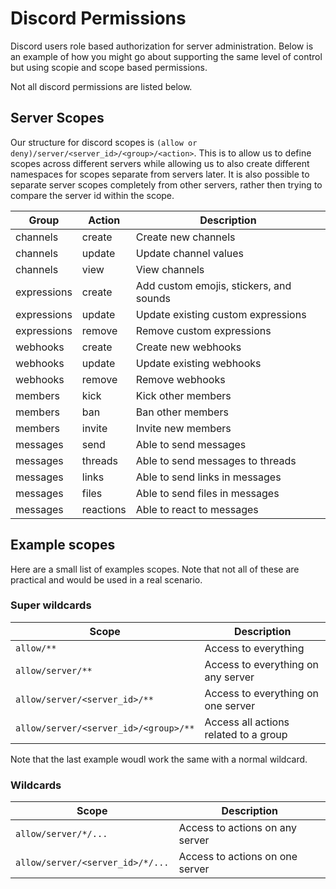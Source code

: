 # Discord Permissions

Discord users role based authorization for server administration.
Below is an example of how you might go about supporting the same level
of control but using scopie and scope based permissions.

Not all discord permissions are listed below.

## Server Scopes

Our structure for discord scopes is `(allow or deny)/server/<server_id>/<group>/<action>`.
This is to allow us to define scopes across different servers while allowing us to
also create different namespaces for scopes separate from servers later.
It is also possible to separate server scopes completely from other servers, rather
then trying to compare the server id within the scope.

| Group | Action | Description |
| --- | --- | --- |
| channels | create | Create new channels
| channels | update | Update channel values
| channels | view | View channels
| expressions | create | Add custom emojis, stickers, and sounds
| expressions | update | Update existing custom expressions
| expressions | remove | Remove custom expressions
| webhooks | create | Create new webhooks
| webhooks | update | Update existing webhooks
| webhooks | remove | Remove webhooks
| members | kick | Kick other members
| members | ban | Ban other members
| members | invite | Invite new members
| messages | send | Able to send messages
| messages | threads | Able to send messages to threads
| messages | links | Able to send links in messages
| messages | files | Able to send files in messages
| messages | reactions | Able to react to messages

## Example scopes

Here are a small list of examples scopes.
Note that not all of these are practical and would be used in a real scenario.

### Super wildcards

| Scope | Description |
| --- | --- |
| `allow/**` | Access to everything
| `allow/server/**` | Access to everything on any server
| `allow/server/<server_id>/**` | Access to everything on one server
| `allow/server/<server_id>/<group>/**` | Access all actions related to a group

Note that the last example woudl work the same with a normal wildcard.

### Wildcards

| Scope | Description |
| --- | --- |
| `allow/server/*/...` | Access to actions on any server
| `allow/server/<server_id>/*/...` | Access to actions on one server
